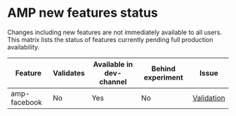 # AMP new features status

Changes including new features are not immediately available to all users. 
This matrix lists the status of features currently pending full production availability.

Feature          | Validates | Available in dev-channel | Behind experiment| Issue
-----------------|-----------|--------------------------|------------------|------
amp-facebook     | No        | Yes                      | No               | [Validation](https://github.com/ampproject/amphtml/issues/1486)
